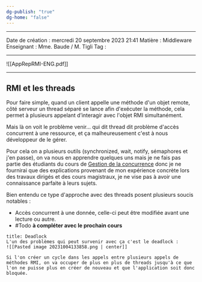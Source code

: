 ```yaml
---
dg-publish: "true"
dg-home: "false"
---
```

 ---

 Date de création : mercredi 20 septembre 2023 21:41
 Matière : Middleware
 Enseignant : Mme. Baude / M. Tigli
 Tag :

---

![[AppRepRMI-ENG.pdf]]

---

## RMI et les threads

Pour faire simple, quand un client appelle une méthode d'un objet remote, côté serveur un thread séparé se lance afin d'exécuter la méthode, cela permet à plusieurs appelant d’interagir avec l'objet RMI simultanément.

Mais là on voit le problème venir... qui dit thread dit problème d'accès concurrent à une ressource, et ça malheureusement c'est à nous développeur de le gérer.

Pour cela on a plusieurs outils (synchronized, wait, notify, sémaphores et j'en passe), on va nous en apprendre quelques uns mais je ne fais pas partie des étudiants du cours de <u>Gestion de la concurrence</u> donc je ne fournirai que des explications provenant de mon expérience concrète lors des travaux dirigés et des cours magistraux, je ne vise pas à avoir une connaissance parfaite à leurs sujets.

Bien entendu ce type d'approche avec des threads posent plusieurs soucis notables :
- Accès concurrent à une donnée, celle-ci peut être modifiée avant une lecture ou autre.
- #Todo **à compléter avec le prochain cours**

```ad-danger
title: Deadlock
L'un des problèmes qui peut survenir avec ça c'est le deadlock :
![[Pasted image 20231004133858.png | center]]

Si l'on créer un cycle dans les appels entre plusieurs appels de méthodes RMI, on va occuper de plus en plus de threads jusqu'à ce que l'on ne puisse plus en créer de nouveau et que l'application soit donc bloquée.
```

 